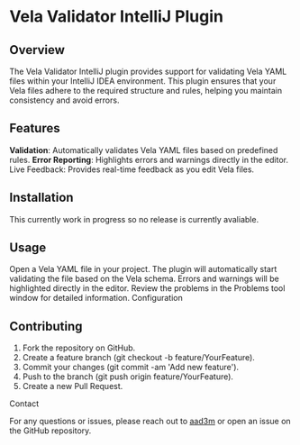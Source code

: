 # Vela Validator IntelliJ Plugin

## Overview
The Vela Validator IntelliJ plugin provides support for validating Vela YAML files within your IntelliJ IDEA environment. This plugin ensures that your Vela files adhere to the required structure and rules, helping you maintain consistency and avoid errors.

## Features
**Validation**: Automatically validates Vela YAML files based on predefined rules.
**Error Reporting**: Highlights errors and warnings directly in the editor.
Live Feedback: Provides real-time feedback as you edit Vela files.

## Installation
This currently work in progress so no release is currently avaliable.

## Usage
Open a Vela YAML file in your project.
The plugin will automatically start validating the file based on the Vela schema.
Errors and warnings will be highlighted directly in the editor.
Review the problems in the Problems tool window for detailed information.
Configuration

## Contributing
1. Fork the repository on GitHub.
2. Create a feature branch (git checkout -b feature/YourFeature).
3. Commit your changes (git commit -am 'Add new feature').
4. Push to the branch (git push origin feature/YourFeature).
5. Create a new Pull Request.

Contact

For any questions or issues, please reach out to [aad3m](mailto:aliadem@gmail.com) or open an issue on the GitHub repository.
